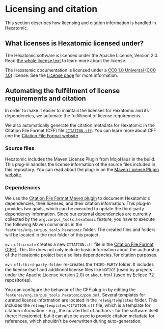 # Licensing and citation

This section describes how licensing and citation information is handled in Hexatomic.

## What licenses is Hexatomic licensed under?

The Hexatomic software is licensed under the Apache License, Version 2.0.
Read [the whole license text](http://web.archive.org/web/20191017082353/http://www.apache.org/licenses/LICENSE-2.0) to learn more about the license.

The Hexatomic documentation is licensed under a [CC0 1.0 Universal (CC0 1.0)](https://creativecommons.org/publicdomain/zero/1.0/legalcode) license. 
See the [License page](../../LICENSE.html) for more information.

## Automating the fulfillment of license requirements and citation

In order to make it easier to maintain the licenses for Hexatomic and its dependencies, 
we automate the fulfillment of license requirements.

We also automatically generate the citation metadata for Hexatomic in the Citation File Format (CFF) file [`CITATION.cff`](https://github.com/hexatomic/hexatomic/blob/develop/CITATION.cff).
You can learn more about CFF one the [Citation File Format website](https://citation-file-format.github.io/).

### Source files

Hexatomic includes the Maven License Plugin from MojoHaus in the build.
This plug-in handles the license information of the source files included in this repository.
You can read about the plug-in on the [Maven License Plugin website](http://www.mojohaus.org/license-maven-plugin/index.html).

### Dependencies

We use the [Citation File Format Maven plugin](https://github.com/hexatomic/cff-maven-plugin) to
document Hexatomic's dependencies, their licenses, and their citation information.
This plug-in provides two goals, which can be executed to update the third-party dependency information.
Since our external dependencies are currently collected by the `org.corpus_tools.hexatomic` feature,
you have to execute the following Maven commands in the `features/org.corpus_tools.hexatomic` folder.
The created files and folders will be located in the root folder of this project.

`mvn cff:create` creates a new `CITATION.cff` file in the [Citation File Format (CFF)](https://citation-file-format.github.io/).
This file does not only include basic information about the authorship of the Hexatomic project but also lists dependencies, for citation purposes.

`mvn cff:third-party-folder` re-creates the `THIRD-PARTY` folder.
It includes the license itself and additional license files like `NOTICE` (used by projects under the Apache License Version 2.0) or `about.html` (used by Eclipse P2 repositories). 

You can configure the behavior of the CFF plug-in by editing the `features/org.corpus_tools.hexatomic/pom.xml`.
Several templates for curated license information are located in the `releng/templates` folder.
This includes the `releng/templates/CITATION.cff` file, which is a template for citation information - e.g., the curated list of authors - for the software itself (here: Hexatomic),
but it can also be used to provide citation metadata for references, which shouldn't be overwritten during auto-generation.
